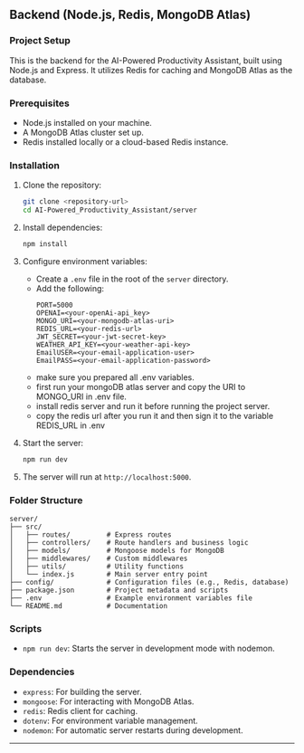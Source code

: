 
## Backend (Node.js, Redis, MongoDB Atlas)

### Project Setup
This is the backend for the AI-Powered Productivity Assistant, built using Node.js and Express. It utilizes Redis for caching and MongoDB Atlas as the database.

### Prerequisites
- Node.js installed on your machine.
- A MongoDB Atlas cluster set up.
- Redis installed locally or a cloud-based Redis instance.

### Installation

1. Clone the repository:
   ```bash
   git clone <repository-url>
   cd AI-Powered_Productivity_Assistant/server
   ```

2. Install dependencies:
   ```bash
   npm install
   ```

3. Configure environment variables:
   - Create a `.env` file in the root of the `server` directory.
   - Add the following:
     ```env
     PORT=5000
     OPENAI=<your-openAi-api_key>
     MONGO_URI=<your-mongodb-atlas-uri>
     REDIS_URL=<your-redis-url>
     JWT_SECRET=<your-jwt-secret-key>
     WEATHER_API_KEY=<your-weather-api-key>
     EmailUSER=<your-email-application-user>
     EmailPASS=<your-email-application-password>
     ```
   - make sure you prepared all .env variables.
   - first run your mongoDB atlas server and copy the URI to MONGO_URI in .env file.
   - install redis server and run it before running the project server.
   - copy the redis url after you run it and then sign it to the variable REDIS_URL in .env
4. Start the server:
   ```bash
   npm run dev
   ```

5. The server will run at `http://localhost:5000`.

### Folder Structure
```
server/
├── src/
│   ├── routes/         # Express routes
│   ├── controllers/    # Route handlers and business logic
│   ├── models/         # Mongoose models for MongoDB
│   ├── middlewares/    # Custom middlewares
│   ├── utils/          # Utility functions
│   └── index.js        # Main server entry point
├── config/             # Configuration files (e.g., Redis, database)
├── package.json        # Project metadata and scripts
├── .env                # Example environment variables file
└── README.md           # Documentation
```

### Scripts
- `npm run dev`: Starts the server in development mode with nodemon.

### Dependencies
- `express`: For building the server.
- `mongoose`: For interacting with MongoDB Atlas.
- `redis`: Redis client for caching.
- `dotenv`: For environment variable management.
- `nodemon`: For automatic server restarts during development.

---